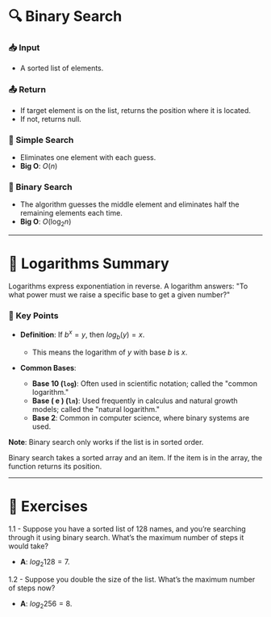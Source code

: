 # 🔍 Binary Search

### 📥 Input
- A sorted list of elements.

### 📤 Return
- If target element is on the list, returns the position where it is located.
- If not, returns null.

### 🔎 Simple Search
- Eliminates one element with each guess.
- **Big O**: $O(n)$

### 🔄 Binary Search
- The algorithm guesses the middle element and eliminates half the remaining elements each time.
- **Big O**: $O(\log_2 n)$

---

# 📘 Logarithms Summary

Logarithms express exponentiation in reverse. A logarithm answers: "To what power must we raise a specific base to get a given number?"

### 🔑 Key Points
- **Definition**: If $b^x = y$, then $log_b(y) = x$.
    - This means the logarithm of $y$ with base $b$ is $x$.

- **Common Bases**:
    - **Base 10 (`log`)**: Often used in scientific notation; called the "common logarithm."
    - **Base \( e \) (`ln`)**: Used frequently in calculus and natural growth models; called the "natural logarithm."
    - **Base 2**: Common in computer science, where binary systems are used.

**Note**: Binary search only works if the list is in sorted order.

Binary search takes a sorted array and an item. If the item is in the array, the function returns its position.

---

# 📝 Exercises

1.1 - Suppose you have a sorted list of 128 names, and you’re searching through it using binary search. What’s the maximum number of steps it would take?

- **A**: $log_2 128 = 7$.

1.2 - Suppose you double the size of the list. What’s the maximum number of steps now?

- **A**: $log_2 256 = 8$.

